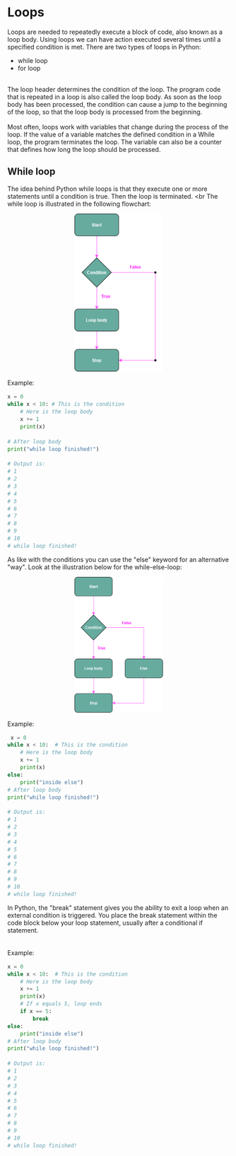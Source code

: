 # Loops

Loops are needed to repeatedly execute a block of code, also known as a loop body. Using loops we can have action executed several times until a specified condition is met. There are two types of loops in Python:<br>
- while loop
- for loop
<br>
The loop header determines the condition of the loop. The program code that is repeated in a loop is also called the loop body. As soon as the loop body has been processed, the condition can cause a jump to the beginning of the loop, so that the loop body is processed from the beginning.
<br>
<br>
Most often, loops work with variables that change during the process of the loop. If the value of a variable matches the defined condition in a While loop, the program terminates the loop. The variable can also be a counter that defines how long the loop should be processed.

## While loop

The idea behind Python while loops is that they execute one or more statements until a condition is true. Then the loop is terminated.
<br
The while loop is illustrated in the following flowchart:
    
<p align="center">
<img src="https://github.com/Olexandr-Andriyenko/Python-learning-path/blob/main/illustrations/img21.png" width="200">
<p>  
    
Example:
    
```python
x = 0
while x < 10: # This is the condition
    # Here is the loop body         
    x += 1
    print(x)
             
# After loop body
print("while loop finished!")

# Output is:
# 1
# 2
# 3
# 4
# 5
# 6
# 7
# 8
# 9
# 10
# while loop finished!             
```
As like with the conditions you can use the "else" keyword for an alternative "way". Look at the illustration below for the while-else-loop:
             
<p align="center">
<img src="https://github.com/Olexandr-Andriyenko/Python-learning-path/blob/main/illustrations/img22.png" width="200">
<p> 

Example:
    
```python
 x = 0
while x < 10:  # This is the condition
    # Here is the loop body
    x += 1
    print(x)
else:
    print("inside else")
# After loop body
print("while loop finished!")

# Output is:
# 1
# 2
# 3
# 4
# 5
# 6
# 7
# 8
# 9
# 10
# while loop finished!   
```

In Python, the "break" statement gives you the ability to exit a loop when an external condition is triggered. You place the break statement within the code block below your loop statement, usually after a conditional if statement.    
<br>
<br>
Example:
```python
x = 0
while x < 10:  # This is the condition
    # Here is the loop body
    x += 1
    print(x)
    # If x equals 5, loop ends 
    if x == 5:
        break
else:
    print("inside else")
# After loop body
print("while loop finished!")

# Output is:
# 1
# 2
# 3
# 4
# 5
# 6
# 7
# 8
# 9
# 10
# while loop finished!    
```
